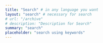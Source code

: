 ```yaml
---
title: "Search" # in any language you want
layout: "search" # necessary for search
# url: "/archive"
# description: "Description for Search"
summary: "search"
placeholder: "search using keywords"
---
```

